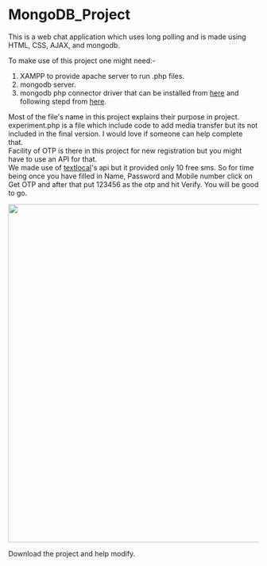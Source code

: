 # MongoDB_Project
This is a web chat application which uses long polling and is made using HTML, CSS, AJAX, and mongodb.

To make use of this project one might need:-
  1. XAMPP to provide apache server to run .php files.
  2. mongodb server.
  3. mongodb php connector driver that can be installed from [here](https://getcomposer.org/) and following stepd from 
      [here](https://www.php.net/manual/en/mongodb.tutorial.library.php).
      

Most of the file's name in this project explains their purpose in project.<br/>
experiment.php is a file which include code to add media transfer but its not included in the final version. I would love if someone can help
complete that.<br/>
Facility of OTP is there in this project for new registration but you might have to use an API for that.<br/>
We made use of [textlocal](https://www.textlocal.in/simple-developer-sms-api)'s
api but it provided only 10 free sms. So for time being once you have filled in Name, Password and Mobile number click on Get OTP and after that
put 123456 as the otp and hit Verify. You will be good to go.

<img src="images/activity.png" width="680"/>

Download the project and help modify.
